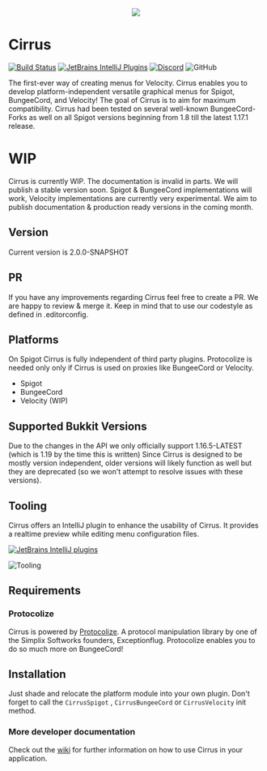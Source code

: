 <p align="center">
  <img src="https://i.imgur.com/vmfZcvS.png" />
</p>


# Cirrus
[![Build Status](http://ci.exceptionflug.de/buildStatus/icon?job=Cirrus)](http://ci.exceptionflug.de/job/Cirrus/) [![JetBrains IntelliJ Plugins](https://img.shields.io/jetbrains/plugin/v/15194-cirrus-tooling)](https://plugins.jetbrains.com/plugin/15194-cirrus-tooling) [![Discord](https://img.shields.io/discord/752533664696369204?label=Discord)](https://discord.simplixsoft.com/) ![GitHub](https://img.shields.io/github/license/Exceptionflug/Protocolize)

The first-ever way of creating menus for Velocity.
Cirrus enables you to develop platform-independent versatile graphical menus for Spigot, BungeeCord, and Velocity! The
goal of Cirrus is to aim for maximum compatibility. Cirrus had been tested on several well-known BungeeCord-Forks as
well on all Spigot versions beginning from 1.8 till the latest 1.17.1 release.



# WIP

Cirrus is currently WIP. The documentation is invalid in parts. We will publish a stable version soon.
Spigot & BungeeCord implementations will work, Velocity implementations are currently very experimental.
We aim to publish documentation & production ready versions in the coming month.

## Version
Current version is 2.0.0-SNAPSHOT

## PR

If you have any improvements regarding Cirrus feel free to create a PR. We are happy to review & merge it.
Keep in mind that to use our codestyle as defined in .editorconfig.

## Platforms

On Spigot Cirrus is fully independent of third party plugins. Protocolize is needed only only if Cirrus is used on
proxies like BungeeCord or Velocity.

- Spigot 
- BungeeCord
- Velocity (WIP)

## Supported Bukkit Versions

Due to the changes in the API we only officially support 1.16.5-LATEST (which is 1.19 by the time this is written)
Since Cirrus is designed to be mostly version independent, older versions will likely function as well but they are deprecated (so we won't attempt to resolve issues with these versions).

## Tooling

Cirrus offers an IntelliJ plugin to enhance the usability of Cirrus. It provides a realtime preview while editing menu
configuration files.

[![JetBrains IntelliJ plugins](https://img.shields.io/jetbrains/plugin/d/15194-cirrus-tooling)](https://plugins.jetbrains.com/plugin/15194-cirrus-tooling)

![Tooling](https://i.imgur.com/88pvZ8G.gif)

## Requirements

### Protocolize

Cirrus is powered by [Protocolize](https://github.com/Exceptionflug/protocolize). A protocol manipulation library by one
of the Simplix Softworks founders, Exceptionflug. Protocolize enables you to do so much more on BungeeCord!

## Installation

Just shade and relocate the platform module into your own plugin. Don't forget to call the `CirrusSpigot`
, `CirrusBungeeCord` or `CirrusVelocity` init method.

### More developer documentation

Check out the [wiki](https://github.com/Simplix-Softworks/Cirrus/wiki) for further information on how to use Cirrus in
your application.
